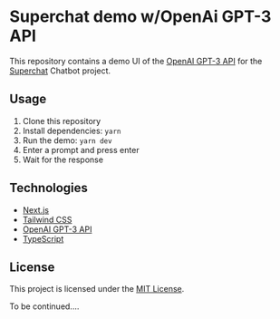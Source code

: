 # Superchat demo w/OpenAi GPT-3 API

This repository contains a demo UI of the [OpenAI GPT-3 API](https://openai.com/blog/openai-api/) for the [Superchat](https://superchat.guru) Chatbot project.

## Usage

1. Clone this repository
2. Install dependencies: `yarn`
3. Run the demo: `yarn dev`
4. Enter a prompt and press enter
5. Wait for the response

## Technologies

- [Next.js](https://nextjs.org/)
- [Tailwind CSS](https://tailwindcss.com/)
- [OpenAI GPT-3 API](https://platform.openai.com/docs/api-reference/completions/create)
- [TypeScript](https://www.typescriptlang.org/)

## License

This project is licensed under the [MIT License](LICENSE).

To be continued....
